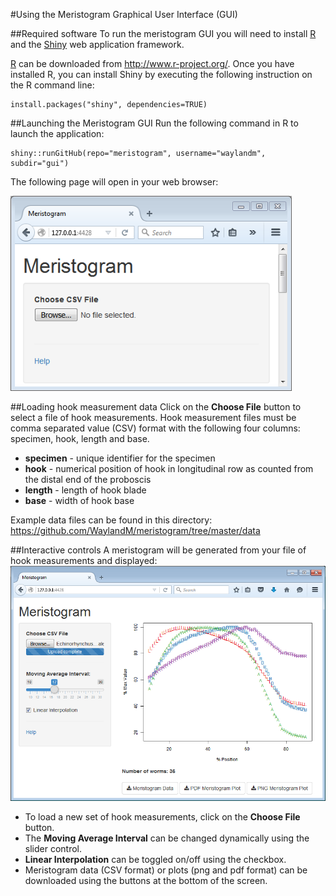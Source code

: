 #Using the Meristogram Graphical User Interface (GUI)

##Required software
To run the meristogram GUI you will need to install [R](http://www.r-project.org/) and the [Shiny](http://shiny.rstudio.com/) web application framework. 

[R](http://www.r-project.org/) can be downloaded from http://www.r-project.org/. Once you have installed R, you can install Shiny by executing the following instruction on the R command line:
```
install.packages("shiny", dependencies=TRUE)
```

##Launching the Meristogram GUI
Run the following command in R to launch the application:
```
shiny::runGitHub(repo="meristogram", username="waylandm", subdir="gui")
```

The following page will open in your web browser:



<img src="https://raw.githubusercontent.com/WaylandM/meristogram/master/images/meristogram_gui_start.png" width="450" alt="Meristogram GUI before data loaded">




##Loading hook measurement data
Click on the **Choose File** button to select a file of hook measurements. Hook measurement files must be comma separated value (CSV) format with the following four columns: specimen, hook, length and base.

* **specimen** - unique identifier for the specimen
* **hook** - numerical position of hook in longitudinal row as counted from the distal end of the proboscis
* **length** - length of hook blade
* **base** - width of hook base

Example data files can be found in this directory:
https://github.com/WaylandM/meristogram/tree/master/data

##Interactive controls
A meristogram will be generated from your file of hook measurements and displayed:
<img src="https://raw.githubusercontent.com/WaylandM/meristogram/master/images/meristogram_gui_interactive.png" width="800" alt="Meristogram GUI before data loaded">

* To load a new set of hook measurements, click on the **Choose File** button.
* The **Moving Average Interval** can be changed dynamically using the slider control. 
* **Linear Interpolation** can be toggled on/off using the checkbox.
* Meristogram data (CSV format) or plots (png and pdf format) can be downloaded using the buttons at the bottom of the screen.

